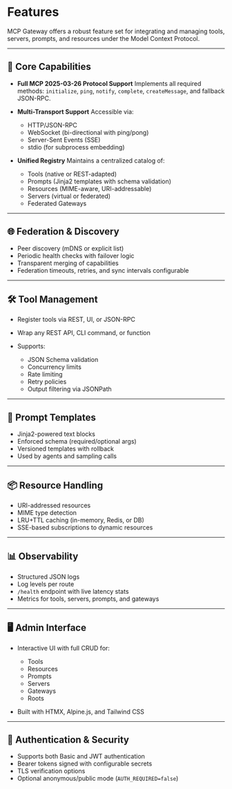 # Features

MCP Gateway offers a robust feature set for integrating and managing tools, servers, prompts, and resources under the Model Context Protocol.

---

## 🧠 Core Capabilities

- **Full MCP 2025-03-26 Protocol Support**
  Implements all required methods: `initialize`, `ping`, `notify`, `complete`, `createMessage`, and fallback JSON-RPC.

- **Multi-Transport Support**
  Accessible via:
  
  - HTTP/JSON-RPC
  - WebSocket (bi-directional with ping/pong)
  - Server-Sent Events (SSE)
  - stdio (for subprocess embedding)

- **Unified Registry**
  Maintains a centralized catalog of:
  
  - Tools (native or REST-adapted)
  - Prompts (Jinja2 templates with schema validation)
  - Resources (MIME-aware, URI-addressable)
  - Servers (virtual or federated)
  - Federated Gateways

---

## 🌐 Federation & Discovery

- Peer discovery (mDNS or explicit list)
- Periodic health checks with failover logic
- Transparent merging of capabilities
- Federation timeouts, retries, and sync intervals configurable

---

## 🛠 Tool Management

- Register tools via REST, UI, or JSON-RPC
- Wrap any REST API, CLI command, or function
- Supports:
  
  - JSON Schema validation
  - Concurrency limits
  - Rate limiting
  - Retry policies
  - Output filtering via JSONPath

---

## 💬 Prompt Templates

- Jinja2-powered text blocks
- Enforced schema (required/optional args)
- Versioned templates with rollback
- Used by agents and sampling calls

---

## 📦 Resource Handling

- URI-addressed resources
- MIME type detection
- LRU+TTL caching (in-memory, Redis, or DB)
- SSE-based subscriptions to dynamic resources

---

## 📊 Observability

- Structured JSON logs
- Log levels per route
- `/health` endpoint with live latency stats
- Metrics for tools, servers, prompts, and gateways

---

## 🖥 Admin Interface

- Interactive UI with full CRUD for:
  
  - Tools
  - Resources
  - Prompts
  - Servers
  - Gateways
  - Roots
- Built with HTMX, Alpine.js, and Tailwind CSS

---

## 🔐 Authentication & Security

- Supports both Basic and JWT authentication
- Bearer tokens signed with configurable secrets
- TLS verification options
- Optional anonymous/public mode (`AUTH_REQUIRED=false`)
